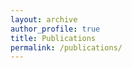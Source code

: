 ```yaml
---
layout: archive
author_profile: true
title: Publications
permalink: /publications/
---
```


<span id="badgeCont599"><script type="text/javascript" src="https://publons.com/mashlets?el=badgeCont599&rid=Y-5796-2019"></script></span>

<!--
## Preprint Articles
{% for paper in site.data.preprint %}
- {{ paper.authors }}, {{paper.title}}, {{paper.journal}}, {{paper.year}}{% if paper.doi %}, [link]({{ paper.doi }}){% endif %}{% endfor %}

## Peer-reviewed Articles
{% for paper in site.data.publications %}
+ {{ paper.authors }}, {{paper.title}}, {{paper.journal}}, {{paper.year}}{% if paper.doi %}, [link]({{ paper.doi }}){% endif %}{% endfor %}

## Talks
{% for talk in site.data.talks %}
+ {{ talk.authors }}, {{talk.title}}, {{talk.event}}, {{talk.location}}, {{talk.date}}{% if talk.doi %}, [link]({{ talk.doi }}){% endif %}{% if talk.path %}, [pdf]({{ talk.path }}) {% endif %}{% endfor %}

## Posters
{% for poster in site.data.posters %}
+ {{ poster.authors }}, {{poster.title}}, {{poster.event}}, {{poster.location}}, {{poster.date}}{% if poster.doi %}, [link]({{ poster.doi }}){% endif %}{% if poster.path %}, [pdf]({{ poster.path }}) {% endif %}{% endfor %} -->

